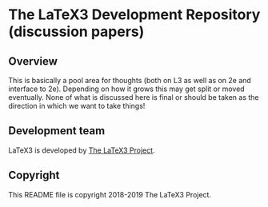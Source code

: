 # The LaTeX3 Development Repository (discussion papers)

## Overview

This is basically a pool area for thoughts (both on L3 as well as
on 2e and interface to 2e). Depending on how it grows this may get
split or moved eventually. None of what is discussed here is final or
should be taken as the direction in which we want to take things!


## Development team

LaTeX3 is developed by [The LaTeX3 Project](https://latex-project.org).

## Copyright

This README file is copyright 2018-2019 The LaTeX3 Project.
